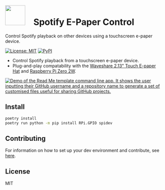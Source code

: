 <!-- Update this link with your own project logo -->
# <img src="https://raw.githubusercontent.com/Cutwell/spotify-e-paper-control/main/logo.png" style="width:64px;padding-right:20px;margin-bottom:-8px;"> Spotify E-Paper Control
 Control Spotify playback on other devices using a touchscreen e-paper device.

<!-- Find new badges at https://shields.io/badges -->
[![License: MIT](https://img.shields.io/badge/License-MIT-yellow.svg)](https://opensource.org/licenses/MIT)
[![PyPI](https://img.shields.io/pypi/v/readme-template-cli)](https://pypi.org/project/readme-template-cli/)

- Control Spotify playback from a touchscreen e-paper device.
- Plug-and-play compatability with the [Waveshare 2.13" Touch E-paper Hat](https://www.waveshare.com/2.13inch-touch-e-paper-hat.htm) and [Raspberry Pi Zero 2W](https://www.raspberrypi.com/products/raspberry-pi-zero-2-w/).

[![Demo of the Read Me template command line app. It shows the user inputting their GitHub username and a repository name to generate a set of customised files useful for sharing GitHub projects.](demo.gif)](https://raw.githubusercontent.com/Cutwell/spotify-e-paper-control/main/demo.gif)

## Install

```sh
poetry install
poetry run python -m pip install RPi.GPIO spidev
```

## Contributing

<!-- Remember to update the links in the `.github/CONTRIBUTING.md` file from `Cutwell/spotify-e-paper-control` to your own username and repository. -->

For information on how to set up your dev environment and contribute, see [here](.github/CONTRIBUTING.md).

## License

MIT
